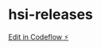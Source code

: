 # hsi-releases

[Edit in Codeflow ⚡️](https://stackblitz.com/~/github.com/sebastianperruolo/hsi-releases)